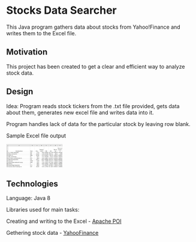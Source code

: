 # Stocks Data Searcher
This Java program gathers data about stocks from Yahoo!Finance and writes them to the Excel file.

## Motivation 
This project has been created to get a clear and efficient way to analyze stock data.

## Design
Idea: Program reads stock tickers from the .txt file provided, gets data about them, generates new excel file and writes data into it.

Program handles lack of data for the particular stock by leaving row blank.

Sample Excel file output

<img src="excelOutput.jpg" width = "150" >

## Technologies

Language: Java 8

Libraries used for main tasks:

Creating and writing to the Excel - [Apache POI](https://poi.apache.org/)

Gethering stock data - [YahooFinance](https://financequotes-api.com/javadoc/yahoofinance/YahooFinance.html)

